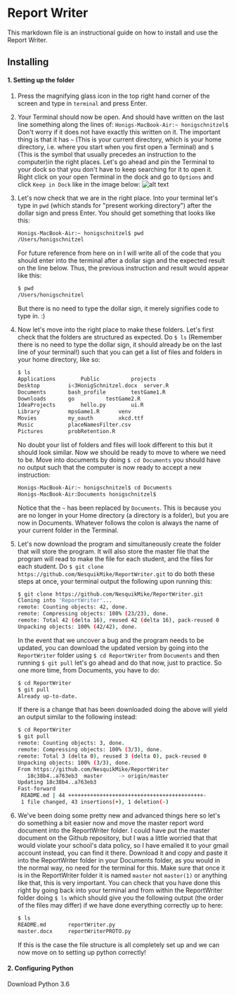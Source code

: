 # Report Writer
This markdown file is an instructional guide on how to install and use the Report Writer.

## Installing 

#### 1. Setting up the folder
  
  1. Press the magnifying glass icon in the top right hand corner of the screen and type in `terminal` and press Enter. 
   
  2. Your Terminal should now be open. And should have written on the last line something along the lines of: 
  `Honigs-MacBook-Air:~ honigschnitzel$` Don't worry if it does not have exactly this written on it. The important thing 
  is that it has `~` (This is your current directory, which is your home directory, i.e. where you start when you first
  open a Terminal) and `$` (This is the symbol that usually precedes an instruction to the computer)in the right places.
   Let's go ahead and pin the Terminal to your dock so that you don't have to keep searching for it to open it. 
  Right click on your open Terminal in the dock and go to `Options` and click `Keep in Dock` like in the image below: 
  ![alt text](https://cms-assets.tutsplus.com/uploads/users/53/posts/23318/image/pinterminaltodock.png
   "Adding Terminal to the Dock")
  
  3. Let's now check that we are in the right place. Into your terminal let's type in `pwd` (which stands for "present 
  working directory") after the dollar sign and 
  press Enter. You should get something that looks like this:

        ```bash
        Honigs-MacBook-Air:~ honigschnitzel$ pwd
        /Users/honigschnitzel
        ```
     For future reference from here on in I will write all of the code that you should enter into the terminal after a 
     dollar sign and the expected result on the line below. Thus, the previous instruction and result would appear like this:
     
        ```bash
        $ pwd
        /Users/honigschnitzel
        ```
      But there is no need to type the dollar sign, it merely signifies code to type in. :)
      
  4. Now let's move into the right place to make these folders. Let's first check that the folders are structured as 
  expected. Do `$ ls` (Remember there is no need to type the dollar sign, it should already be on the last line of 
  your terminal!) such that you can get a list of files and 
  folders in your home directory, like so:
        ```bash
        $ ls
        Applications		Public			projects
        Desktop			i<3HonigSchnitzel.docx  server.R
        Documents		bash_profile		testGame1.R
        Downloads		go			testGame2.R
        IdeaProjects		hello.py		ui.R
        Library			mpsGame1.R		venv
        Movies			my_oauth		xkcd.ttf
        Music			placeNamesFilter.csv
        Pictures		probRetention.R
        ```
        
     No doubt your list of folders and files will look different to this but it should look similar. Now we should be 
     ready to move to where we need to be. Move into documents by doing `$ cd Documents` you should have no output 
     such that the computer is now ready to accept a new instruction:
     
        ```bash
        Honigs-MacBook-Air:~ honigschnitzel$ cd Documents
        Honigs-MacBook-Air:Documents honigschnitzel$
        ```
      Notice that the `~` has been replaced by `Documents`. This is because you are no longer in your Home directory 
      (a directory is a folder), but you are now in Documents. Whatever follows the colon is always the name of 
      your current folder in the Terminal.
      
  5. Let's now download the program and simultaneously create the folder that will store the program. It will also 
  store the master file that the program will read to make the file for each student, and the files for each student. 
  Do `$ git clone https://github.com/NesquikMike/ReportWriter.git` to do both these steps at once, your terminal 
  output the following upon running this:
        ```bash
        $ git clone https://github.com/NesquikMike/ReportWriter.git
        Cloning into 'ReportWriter'...
        remote: Counting objects: 42, done.
        remote: Compressing objects: 100% (23/23), done.
        remote: Total 42 (delta 16), reused 42 (delta 16), pack-reused 0
        Unpacking objects: 100% (42/42), done.
        ```
      In the event that we uncover a bug and the program needs to be updated, you can download the updated version by 
      going into the `ReportWriter` folder using `$ cd ReportWriter` from `Documents` and then running `$ git pull` 
      let's go ahead and do that now, just to practice. So one more time, from Documents, you have to do:
        ```bash
        $ cd ReportWriter
        $ git pull
        Already up-to-date.
        ```
      If there is a change that has been downloaded doing the above will yield an output similar to the following 
      instead:
        ```bash
        $ cd ReportWriter
        $ git pull
        remote: Counting objects: 3, done.
        remote: Compressing objects: 100% (3/3), done.
        remote: Total 3 (delta 0), reused 3 (delta 0), pack-reused 0
        Unpacking objects: 100% (3/3), done.
        From https://github.com/NesquikMike/ReportWriter
           18c38b4..a763eb3  master     -> origin/master
        Updating 18c38b4..a763eb3
        Fast-forward
         README.md | 44 +++++++++++++++++++++++++++++++++++++++++++-
         1 file changed, 43 insertions(+), 1 deletion(-)
        ```
  6. We've been doing some pretty new and advanced things here so let's do something a bit easier now and move the 
  master report word document into the ReportWriter folder. I could have put the master document on the Github 
  repository, but I was a little worried that that would violate your school's data policy, so I have emailed it to 
  your gmail account instead, you can find it there. Download it and copy and paste it into the ReportWriter folder 
  in your Documents folder, as you would in the normal way, no need for the terminal for this. Make sure that once 
  it is in the ReportWriter folder it is named `master` not `master(1)` or anything like that, this is very important. 
  You can check that you have done this right by going back into your terminal and from within the ReportWriter 
  folder doing `$ ls` which should give you the following output (the order of the files may differ) if we have done 
  everything correctly up to here: 
        ```bash
        $ ls
        README.md		reportWriter.py
        master.docx		reportWriterPROTO.py
        ```
     If this is the case the file structure is all completely set up and we can now move on to setting up python 
     correctly!
     
#### 2. Configuring Python

  
Download Python 3.6


